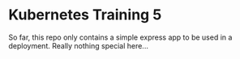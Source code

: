 # Kubernetes Training 5

So far, this repo only contains a simple express app to be used in a deployment. Really nothing special here...
